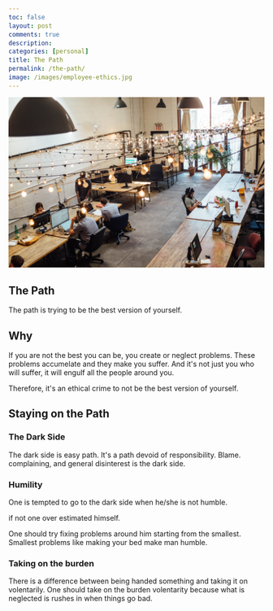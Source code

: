 ```yaml
---
toc: false
layout: post
comments: true
description:
categories: [personal]
title: The Path
permalink: /the-path/
image: /images/employee-ethics.jpg
---
```

![](/images/employee-ethics.jpg)

## The Path

The path is trying to be the best version of yourself.

## Why 

If you are not the best you can be, you create or neglect problems. These problems accumelate and they make you suffer. And it's not just you who will suffer, it will engulf all the people around you.

Therefore, it's an ethical crime to not be the best version of yourself.

## Staying on the Path


### The Dark Side

The dark side is easy path. It's a path devoid of responsibility. Blame. complaining, and general disinterest is the dark side. 

### Humility

One is tempted to go to the dark side when he/she is not humble.

if not one over estimated himself.

One should try fixing problems around him starting from the smallest. Smallest problems like making your bed make man humble.

### Taking on the burden

There is a difference between being handed something and taking it on volentarily. One should take on the burden volentarity because what is neglected is rushes in when things go bad.